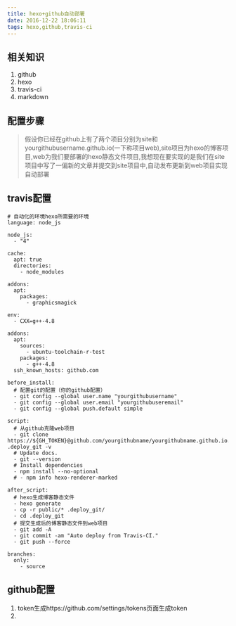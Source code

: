 ```yaml
---
title: hexo+github自动部署
date: 2016-12-22 18:06:11
tags: hexo,github,travis-ci
---
```


## 相关知识

1. github
2. hexo
3. travis-ci
4. markdown

## 配置步骤

> 假设你已经在github上有了两个项目分别为site和yourgithubusername.github.io(一下称项目web),site项目为hexo的博客项目,web为我们要部署的hexo静态文件项目,我想现在要实现的是我们在site项目中写了一偏新的文章并提交到site项目中,自动发布更新到web项目实现自动部署

## travis配置

```
# 自动化的环境hexo所需要的环境
language: node_js

node_js:
  - "4"

cache:
  apt: true
  directories:
    - node_modules

addons:
  apt:
    packages:
      - graphicsmagick

env:
  - CXX=g++-4.8

addons:
  apt:
    sources:
      - ubuntu-toolchain-r-test
    packages:
      - g++-4.8
  ssh_known_hosts: github.com

before_install:
  # 配置git的配置（你的github配置）
  - git config --global user.name "yourgithubusername"
  - git config --global user.email "yourgithubuseremail"
  - git config --global push.default simple

script:
  # 从github克隆web项目
  - git clone https://${GH_TOKEN}@github.com/yourgithubname/yourgithubname.github.io.git .deploy_git -v
  # Update docs.
  - git --version
  # Install dependencies
  - npm install --no-optional
  # - npm info hexo-renderer-marked

after_script:
  # hexo生成博客静态文件
  - hexo generate
  - cp -r public/* .deploy_git/
  - cd .deploy_git
  # 提交生成后的博客静态文件到web项目
  - git add -A
  - git commit -am "Auto deploy from Travis-CI."
  - git push --force

branches:
  only:
    - source
```

## github配置

1. token生成https://github.com/settings/tokens页面生成token
2. 


